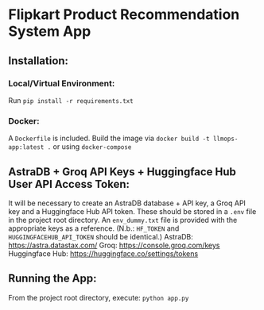 # Flipkart Product Recommendation System App

## Installation:
### Local/Virtual Environment:
Run `pip install -r requirements.txt`

### Docker:
A `Dockerfile` is included. Build the image via `docker build -t llmops-app:latest .` or using `docker-compose`

## AstraDB + Groq API Keys + Huggingface Hub User API Access Token:
It will be necessary to create an AstraDB database + API key, a Groq API key and a Huggingface Hub API token. These should be stored in a `.env` file in the project
root directory. An `env_dummy.txt` file is provided with the appropriate keys as a reference.
(N.b.: `HF_TOKEN` and `HUGGINGFACEHUB_API_TOKEN` should be identical.)
AstraDB: https://astra.datastax.com/
Groq: https://console.groq.com/keys
Huggingface Hub: https://huggingface.co/settings/tokens

## Running the App:
From the project root directory, execute: `python app.py`


